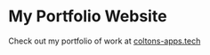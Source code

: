 # My Portfolio Website

Check out my portfolio of work at <a href="https://coltons-apps.tech/" target="_blank">coltons-apps.tech</a>
